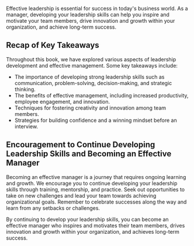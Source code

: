 
Effective leadership is essential for success in today's business world. As a manager, developing your leadership skills can help you inspire and motivate your team members, drive innovation and growth within your organization, and achieve long-term success.

Recap of Key Takeaways
----------------------

Throughout this book, we have explored various aspects of leadership development and effective management. Some key takeaways include:

* The importance of developing strong leadership skills such as communication, problem-solving, decision-making, and strategic thinking.
* The benefits of effective management, including increased productivity, employee engagement, and innovation.
* Techniques for fostering creativity and innovation among team members.
* Strategies for building confidence and a winning mindset before an interview.

Encouragement to Continue Developing Leadership Skills and Becoming an Effective Manager
----------------------------------------------------------------------------------------

Becoming an effective manager is a journey that requires ongoing learning and growth. We encourage you to continue developing your leadership skills through training, mentorship, and practice. Seek out opportunities to take on new challenges and lead your team towards achieving organizational goals. Remember to celebrate successes along the way and learn from any setbacks or challenges.

By continuing to develop your leadership skills, you can become an effective manager who inspires and motivates their team members, drives innovation and growth within your organization, and achieves long-term success.